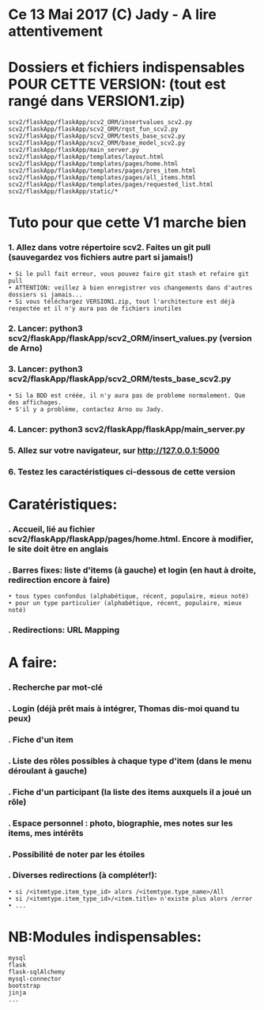 # Ce 13 Mai 2017 (C) Jady - A lire attentivement 

# Dossiers et fichiers indispensables POUR CETTE VERSION: (tout est rangé dans VERSION1.zip)

    scv2/flaskApp/flaskApp/scv2_ORM/insertvalues_scv2.py
    scv2/flaskApp/flaskApp/scv2_ORM/rqst_fun_scv2.py
    scv2/flaskApp/flaskApp/scv2_ORM/tests_base_scv2.py
    scv2/flaskApp/flaskApp/scv2_ORM/base_model_scv2.py
    scv2/flaskApp/flaskApp/main_server.py
    scv2/flaskApp/flaskApp/templates/layout.html
    scv2/flaskApp/flaskApp/templates/pages/home.html
    scv2/flaskApp/flaskApp/templates/pages/pres_item.html
    scv2/flaskApp/flaskApp/templates/pages/all_items.html
    scv2/flaskApp/flaskApp/templates/pages/requested_list.html
    scv2/flaskApp/flaskApp/static/*

# Tuto pour que cette V1 marche bien

  ### 1. Allez dans votre répertoire scv2. Faites un git pull (sauvegardez vos fichiers autre part si jamais!)
    • Si le pull fait erreur, vous pouvez faire git stash et refaire git pull
    • ATTENTION: veillez à bien enregistrer vos changements dans d'autres dossiers si jamais...
    • Si vous téléchargez VERSION1.zip, tout l'architecture est déjà respectée et il n'y aura pas de fichiers inutiles

  ### 2. Lancer: python3 scv2/flaskApp/flaskApp/scv2_ORM/insert_values.py (version de Arno)
  ### 3. Lancer: python3 scv2/flaskApp/flaskApp/scv2_ORM/tests_base_scv2.py
    • Si la BDD est créée, il n'y aura pas de probleme normalement. Que des affichages.
    • S'il y a problème, contactez Arno ou Jady.

  ### 4. Lancer: python3 scv2/flaskApp/flaskApp/main_server.py
  ### 5. Allez sur votre navigateur, sur http://127.0.0.1:5000
  ### 6. Testez les caractéristiques ci-dessous de cette version



# Caratéristiques:

  ### . Accueil, lié au fichier scv2/flaskApp/flaskApp/pages/home.html. Encore à modifier, le site doit être en anglais
  ### . Barres fixes: liste d'items (à gauche) et login (en haut à droite, redirection encore à faire)
    • tous types confondus (alphabétique, récent, populaire, mieux noté)
    • pour un type particulier (alphabétique, récent, populaire, mieux noté)
  ### . Redirections: URL Mapping




# A faire:

  ### . Recherche par mot-clé
  ### . Login (déjà prêt mais à intégrer, Thomas dis-moi quand tu peux)
  ### . Fiche d'un item
  ### . Liste des rôles possibles à chaque type d'item (dans le menu déroulant à gauche)
  ### . Fiche d'un participant (la liste des items auxquels il a joué un rôle)
  ### . Espace personnel : photo, biographie, mes notes sur les items, mes intérêts
  ### . Possibilité de noter par les étoiles
  ### . Diverses redirections (à compléter!):
    • si /<itemtype.item_type_id> alors /<itemtype.type_name>/All
    • si /<itemtype.item_type_id>/<item.title> n'existe plus alors /error
    • ...



# NB:Modules indispensables:

    mysql
    flask
    flask-sqlAlchemy
    mysql-connector
    bootstrap
    jinja
    ...
